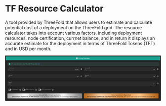 # TF Resource Calculator

A tool provided by ThreeFold that allows users to estimate and calculate potential cost of a deployment on the ThreeFold grid. The resource calculator takes into account various factors, including deployment resources, node certification, currnet balance, and in return it displays an accurate estimate for the deployment in terms of ThreeFold Tokens (TFT) and in USD per month.


![](../img/pricing_calculator.png)